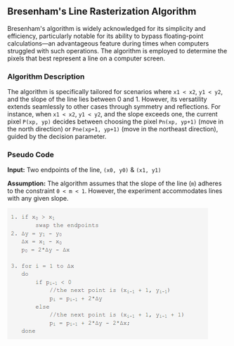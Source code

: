 ## Bresenham's Line Rasterization Algorithm

Bresenham's algorithm is widely acknowledged for its simplicity and efficiency, particularly notable for its ability to bypass floating-point calculations—an advantageous feature during times when computers struggled with such operations. The algorithm is employed to determine the pixels that best represent a line on a computer screen.

### Algorithm Description

The algorithm is specifically tailored for scenarios where `x1 < x2`, `y1 < y2`, and the slope of the line lies between 0 and 1. However, its versatility extends seamlessly to other cases through symmetry and reflections. For instance, when `x1 < x2`, `y1 < y2`, and the slope exceeds one, the current pixel `P(xp, yp)` decides between choosing the pixel `Pn(xp, yp+1)` (move in the north direction) or `Pne(xp+1, yp+1)` (move in the northeast direction), guided by the decision parameter.

### Pseudo Code

**Input:** Two endpoints of the line, `(x0, y0)` & `(x1, y1)`

**Assumption:** The algorithm assumes that the slope of the line (`m`) adheres to the constraint `0 < m < 1`. However, the experiment accommodates lines with any given slope.

<img src="images/code.png">